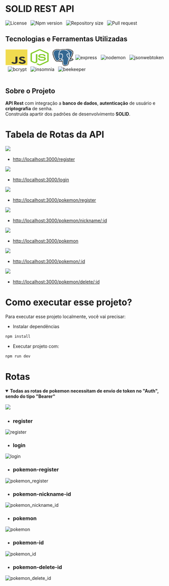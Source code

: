 # SOLID REST API
![License](https://img.shields.io/static/v1?label=license&message=MIT&color=blue) &nbsp;
![Npm version](https://img.shields.io/static/v1?label=npm&message=v10.1.0&color=blue&style=flat-square) &nbsp;
![Repository size](https://img.shields.io/github/repo-size/bush1D3v/solid_rest_api?color=green&style=flat-square) &nbsp;
![Pull request](https://img.shields.io/static/v1?label=PR&message=welcome&color=green) &nbsp;

## Tecnologias e Ferramentas Utilizadas
<div>
    <img align='center' height='50' width='70' title='JavaScript' alt='javascript' src='https://github.com/devicons/devicon/blob/master/icons/javascript/javascript-original.svg' />
    <img align='center' height='54' width='68' title='Node.js' alt='nodejs' src='https://github.com/devicons/devicon/blob/master/icons/nodejs/nodejs-original.svg' />
    <img align='center' height='55' width='70' title='PostgreSQL' alt='postgresql' src='https://github.com/devicons/devicon/blob/master/icons/postgresql/postgresql-original.svg' />
    <img align='center' height='49' width='49' title='Express' alt='express' src='https://github.com/bush1D3v/solid_rest_api/assets/133554156/ba645c20-1f19-4914-8ad0-de6c7f83ba2e' /> &nbsp;
    <img align='center' height='53' width='49' title='Nodemon' alt='nodemon' src='https://github.com/bush1D3v/solid_rest_api/assets/133554156/fd586348-7781-4e02-a4f0-fe7410ef43fb' /> &nbsp;
    <img align='center' height='53' width='55' title='JsonWebToken' alt='jsonwebtoken' src='https://github.com/bush1D3v/solid_rest_api/assets/133554156/d23ffb9d-aedc-4d68-9209-7268d7f41ce6' /> &nbsp;
    <img align='center' height='48' width='48' title='Bcrypt' alt='bcrypt' src='https://github.com/bush1D3v/solid_rest_api/assets/133554156/5863bac1-a591-4776-82a4-f427681934be' /> &nbsp;
    <img align='center' height='48' width='48' title='Insomnia' alt='insomnia' src='https://github.com/bush1D3v/my_portfolio/assets/133554156/75a3fffd-792e-4250-8ef5-2abb615e38a0' /> &nbsp;
    <img align='center' height='53' width='49' title='Beekeeper' alt='beekeeper' src='https://github.com/bush1D3v/my_portfolio/assets/133554156/0d5b4b55-546c-4bc0-a25c-dfc9116fe993' /> 
</div> <br>

## Sobre o Projeto
<strong>API Rest</strong> com integração a <strong>banco de dados</strong>, <strong>autenticação</strong> de usuário e <strong>criptografia</strong> de senha. <br> Construída apartir dos padrões de desenvolvimento <strong>SOLID</strong>. 


Tabela de Rotas da API
=================
<div>
    <img src="https://github.com/bush1D3v/solid_rest_api/assets/133554156/c4eb0f2d-c51e-4900-a5e8-6bce7a640752" />
</div>

* [http://localhost:3000/register](#register)

<div>
    <img src="https://github.com/bush1D3v/solid_rest_api/assets/133554156/a212a503-ae5c-4bc3-84c7-5f8542997f04" />
</div>

* [http://localhost:3000/login](#login)

<div>
    <img src="https://github.com/bush1D3v/solid_rest_api/assets/133554156/7f0d970c-db46-4c23-8912-e162592493cf" />
</div>

* [http://localhost:3000/pokemon/register](#pokemon-register)

<div>
    <img src="https://github.com/bush1D3v/solid_rest_api/assets/133554156/e1b57fee-f381-4863-8d9e-56534eeb03ed" />
</div>

* [http://localhost:3000/pokemon/nickname/:id](#pokemon-nickname-id)

<div>
    <img src="https://github.com/bush1D3v/solid_rest_api/assets/133554156/bd99a804-a60e-4354-ac90-b64b3c4e7ce7" />
</div>

* [http://localhost:3000/pokemon](#pokemon)

<div>
    <img src="https://github.com/bush1D3v/solid_rest_api/assets/133554156/6068ab68-ad1d-4937-8ddd-08cf3f7a2d23" />
</div>

* [http://localhost:3000/pokemon/:id](#pokemon-id)

<div>
    <img src="https://github.com/bush1D3v/solid_rest_api/assets/133554156/6a292cc5-b11d-4057-b2b7-391996eec7f7" />
</div>

* [http://localhost:3000/pokemon/delete/:id](#pokemon-delete-id)

# Como executar esse projeto?

Para executar esse projeto localmente, você vai precisar:

- Instalar dependências

```zsh
npm install
```

- Executar projeto com:

```zsh
npm run dev
```

# Rotas

<details open>
    <summary> <strong> Todas as rotas de pokemon necessitam de envio de token no "Auth", sendo do tipo "Bearer" </strong> </summary> <br>
    <img src="https://github.com/bush1D3v/solid_rest_api/assets/133554156/cb156856-2a75-4eea-8f7f-dcd2b7de3450" />
</details>

* ### register

![register](https://github.com/bush1D3v/my_portfolio/assets/133554156/0c6b8343-967a-4fed-8452-5eb480524710)

* ### login

![login](https://github.com/bush1D3v/my_portfolio/assets/133554156/d1cd72be-0ff2-4ff5-8abe-1998e340d383)

* ### pokemon-register

![pokemon_register](https://github.com/bush1D3v/my_portfolio/assets/133554156/d549c1ed-ff4c-4a3e-972c-c5349647699e)

* ### pokemon-nickname-id

![pokemon_nickname_id](https://github.com/bush1D3v/my_portfolio/assets/133554156/42208414-74e9-4201-a2a7-53baac23a61d)

* ### pokemon

![pokemon](https://github.com/bush1D3v/my_portfolio/assets/133554156/1890162f-c1c5-4845-afe3-86beb52b1bf8)

* ### pokemon-id

![pokemon_id](https://github.com/bush1D3v/my_portfolio/assets/133554156/446d83f0-4059-4fe9-8e8d-53d2fc922087)

* ### pokemon-delete-id

![pokemon_delete_id](https://github.com/bush1D3v/my_portfolio/assets/133554156/086f3bb0-4b1c-4bfa-adb5-c1001b283330)
